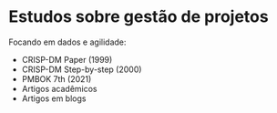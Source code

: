 # Estudos sobre gestão de projetos


Focando em dados e agilidade:

- CRISP-DM Paper (1999)
- CRISP-DM Step-by-step (2000)
- PMBOK 7th (2021)
- Artigos acadêmicos
- Artigos em blogs
